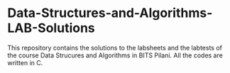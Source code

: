 # Data-Structures-and-Algorithms-LAB-Solutions

This repository contains the solutions to the labsheets and the labtests of the course Data Strucures and Algorithms in BITS Pilani. All the codes are written in C.
